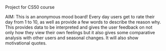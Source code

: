 Project for CS50 course

AIM: This is an anonymous mood board! Every day users get to rate their day from 1 to 10, as well as provide a few words to describe the reason why. This provides data to be interpreted and gives the user feedback on not only how they view their own feelings but it also gives some comparative analysis with other users and seasonal changes. It will also show motivational quotes.